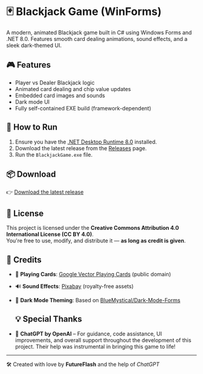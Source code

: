 # 🃏 Blackjack Game (WinForms)

A modern, animated Blackjack game built in C# using Windows Forms and .NET 8.0. Features smooth card dealing animations, sound effects, and a sleek dark-themed UI.

## 🎮 Features

- Player vs Dealer Blackjack logic
- Animated card dealing and chip value updates
- Embedded card images and sounds
- Dark mode UI
- Fully self-contained EXE build (framework-dependent)

## 🔧 How to Run

1. Ensure you have the [.NET Desktop Runtime 8.0](https://dotnet.microsoft.com/en-us/download/dotnet/8.0) installed.
2. Download the latest release from the [Releases](https://github.com/futureflash01/BlackjackWinForms/releases) page.
3. Run the `BlackjackGame.exe` file.

## 📦 Download

👉 [Download the latest release](https://github.com/futureflash01/BlackjackWinForms/releases)

## 📜 License

This project is licensed under the **Creative Commons Attribution 4.0 International License (CC BY 4.0)**.  
You're free to use, modify, and distribute it — **as long as credit is given**.

## 🙏 Credits

- 🎴 **Playing Cards**: [Google Vector Playing Cards](https://code.google.com/archive/p/vector-playing-cards/downloads) (public domain)
- 🔊 **Sound Effects**: [Pixabay](https://pixabay.com/) (royalty-free assets)
- 🌙 **Dark Mode Theming**: Based on [BlueMystical/Dark-Mode-Forms](https://github.com/BlueMystical/Dark-Mode-Forms)

  ## 💡 Special Thanks

- 🤖 **ChatGPT by OpenAI** – For guidance, code assistance, UI improvements, and overall support throughout the development of this project. Their help was instrumental in bringing this game to life!


---

🛠 Created with love by **FutureFlash** and the help of *ChatGPT*
